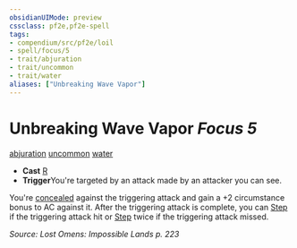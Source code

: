 ```yaml
---
obsidianUIMode: preview
cssclass: pf2e,pf2e-spell
tags:
- compendium/src/pf2e/loil
- spell/focus/5
- trait/abjuration
- trait/uncommon
- trait/water
aliases: ["Unbreaking Wave Vapor"]
---
```

# Unbreaking Wave Vapor *Focus 5*   
[abjuration](rules/traits/abjuration.md)  [uncommon](rules/traits/uncommon.md)  [water](rules/traits/water.md)  

- **Cast** [R](rules/core-rulebook/chapter-9-playing-the-game.md#Actions "Reaction") 
- **Trigger**You're targeted by an attack made by an attacker you can see.

You're [concealed](rules/conditions.md#Concealed) against the triggering attack and gain a +2 circumstance bonus to AC against it. After the triggering attack is complete, you can [Step](rules/actions/step.md) if the triggering attack hit or [Step](rules/actions/step.md) twice if the triggering attack missed.

*Source: Lost Omens: Impossible Lands p. 223*